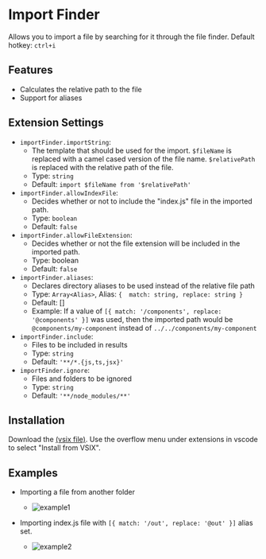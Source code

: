 # Import Finder
Allows you to import a file by searching for it through the file finder.
Default hotkey: `ctrl+i`

## Features
- Calculates the relative path to the file
- Support for aliases

## Extension Settings
* `importFinder.importString`:
  - The template that should be used for the import. `$fileName` is replaced with a camel cased version of the file name. `$relativePath` is replaced with the relative path of the file.
  - Type: `string`
  - Default: `import $fileName from '$relativePath'`
* `importFinder.allowIndexFile`:
  - Decides whether or not to include the "index.js" file in the imported path.
  - Type: `boolean`
  - Default: `false`
* `importFinder.allowFileExtension`: 
  - Decides whether or not the file extension will be included in the imported path.
  - Type: boolean
  - Default: `false`
* `importFinder.aliases`:
  - Declares directory aliases to be used instead of the relative file path
  - Type: `Array<Alias>`,
    Alias: `{ 
      match: string,
      replace: string
    }`
  - Default: []
  - Example: If a value of `[{ match: '/components', replace: '@components' }]` was used, then the imported path would be `@components/my-component` instead of `../../components/my-component`
* `importFinder.include`:
  - Files to be included in results
  - Type: `string`
  - Default: `'**/*.{js,ts,jsx}'`
* `importFinder.ignore`:
  - Files and folders to be ignored
  - Type: `string`
  - Default: `'**/node_modules/**'`

## Installation
Download the [(vsix file)](https://github.com/GaryGeorgeu/vscode-import-finder/raw/master/import-finder-0.0.1.vsix). Use the overflow menu under extensions in vscode to select "Install from VSIX".

## Examples
- Importing a file from another folder
  - ![example1](https://github.com/GaryGeorgeu/vscode-import-finder/blob/master/examples/example1.gif)

- Importing index.js file with `[{ match: '/out', replace: '@out' }]` alias set.
  - ![example2](https://github.com/GaryGeorgeu/vscode-import-finder/blob/master/examples/example2.gif)
